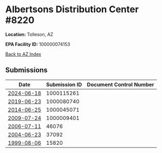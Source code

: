 # Albertsons Distribution Center #8220

**Location:** Tolleson, AZ

**EPA Facility ID:** 100000074153

[Back to AZ Index](../../index.md)

## Submissions

| Date | Submission ID | Document Control Number |
|------|--------------|-------------------------|
| [2024-06-18](submissions/1000115261.md) | 1000115261 |  |
| [2019-06-23](submissions/1000080740.md) | 1000080740 |  |
| [2014-06-25](submissions/1000045071.md) | 1000045071 |  |
| [2009-07-24](submissions/1000009401.md) | 1000009401 |  |
| [2006-07-11](submissions/46076.md) | 46076 |  |
| [2004-06-23](submissions/37092.md) | 37092 |  |
| [1999-08-06](submissions/15820.md) | 15820 |  |
